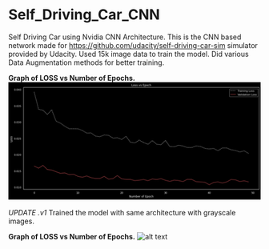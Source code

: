 # Self_Driving_Car_CNN
Self Driving Car using Nvidia CNN Architecture. This is the CNN based network made for https://github.com/udacity/self-driving-car-sim simulator provided by Udacity. Used 15k image data to train the model. Did various Data Augmentation methods for better training.




**Graph of LOSS vs Number of Epochs.**
![alt text](https://github.com/Laveen-exe/Self_Driving_Car_CNN/blob/main/Images/Loss.png)




*UPDATE .v1*
Trained the model with same architecture with grayscale images.






**Graph of LOSS vs Number of Epochs.**
![alt text](https://github.com/Laveen-exe/Self_Driving_Car_CNN/tree/main/Images/Loss_for_grayscale_images.PNG)
